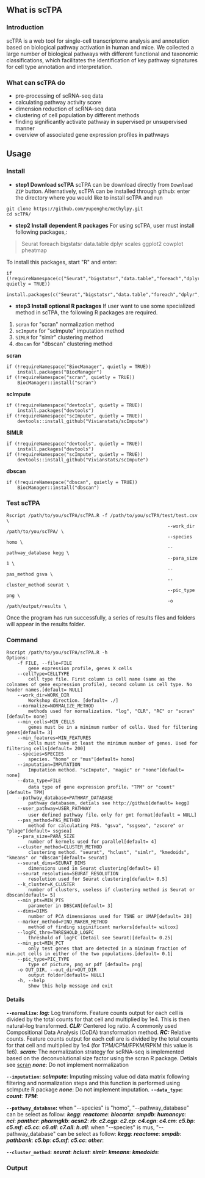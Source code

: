 ## What is scTPA
### Introduction
scTPA is a web tool for single-cell transcriptome analysis and annotation based on biological pathway activation in human and mice. We collected a large number of biological pathways with different functional and taxonomic classifications, which facilitates the identification of key pathway signatures for cell type annotation and interpretation. 
### What can scTPA do
* pre-processing of scRNA-seq data
* calculating pathway activity score
* dimension reduction of scRNA-seq data
* clustering of cell population by different methods
* finding significantly activate pathway in supervised pr unsupervised manner
* overview of associated gene expression profiles in pathways
## Usage
### Install
* **step1 Download scTPA**
scTPA can be download directly  from `Download ZIP` button. Alternatively, scTPA can be installed through github: enter the directory where you would like to install scTPA and run
```
git clone https://github.com/yupenghe/methylpy.git
cd scTPA/
```
* **step2 Install dependent R packages**
For using scTPA, user must install following packages,:
>Seurat
>foreach
>bigstatsr
>data.table
dplyr
scales
ggplot2
cowplot
pheatmap

To install this packages, start "R" and enter:
```
if (!requireNamespace(c("Seurat","bigstatsr","data.table","foreach","dplyr","scales","ggplot2","cowplot","pheatmap"), quietly = TRUE))
    install.packages(c("Seurat","bigstatsr","data.table","foreach","dplyr","scales","ggplot2","cowplot","pheatmap"))
```
* **step3 Install optional R packages**
If user want to use some specialized method in scTPA, the following R packages are required.
1. `scran` for "scran" normalization method
2. `scImpute` for "scImpute" imputation method
3. `SIMLR` for "simlr" clustering method
4. `dbscan` for "dbscan" clustering method 

**scran**
```
if (!requireNamespace("BiocManager", quietly = TRUE))
    install.packages("BiocManager")
if (!requireNamespace("scran", quietly = TRUE))
    BiocManager::install("scran")
```
**scImpute**
```
if (!requireNamespace("devtools", quietly = TRUE))
    install.packages("devtools")
if (!requireNamespace("scImpute", quietly = TRUE))
    devtools::install_github("Vivianstats/scImpute")
```
**SIMLR**
```
if (!requireNamespace("devtools", quietly = TRUE))
    install.packages("devtools")
if (!requireNamespace("scImpute", quietly = TRUE))
    devtools::install_github("Vivianstats/scImpute")
```
**dbscan**
```
if (!requireNamespace("dbscan", quietly = TRUE))
    BiocManager::install("dbscan")
```
### Test scTPA
```
Rscript /path/to/you/scTPA/scTPA.R -f /path/to/you/scTPA/test/test.csv \
                                                           --work_dir /path/to/you/scTPA/ \
                                                           --species homo \
                                                           --pathway_database kegg \
                                                           --para_size 1 \
                                                           --pas_method gsva \
                                                           --cluster_method seurat \
                                                           --pic_type png \
                                                           -o /path/output/results \
```
Once the program has run successfully, a series of results files and folders will appear in the results folder.
### Command

```
Rscript /path/to/you/scTPA/scTPA.R -h
Options:
    -f FILE, --file=FILE
        gene expression profile, genes X cells
    --cellType=CELLTYPE
        cell type file. First column is cell name (same as the colnames of gene expression profile), second column is cell type. No header names.[default= NULL]
    --work_dir=WORK_DIR
        Workshop direction. [default= ./]
    --normalize=NORMALIZE_METHOD
        methods used for normalization. "log", "CLR", "RC" or "scran"[default= none]
    --min_cells=MIN_CELLS
        genes must be in a minimum number of cells. Used for filtering genes[default= 3]
    --min_features=MIN_FEATURES
        cells must have at least the minimum number of genes. Used for filtering cells[default= 200]
    --species=SPECIES
        species. "homo" or "mus"[default= homo]
    --imputation=IMPUTATION
        Imputation method. "scImpute", "magic" or "none"[default= none]
    --data_type=FILE
        data type of gene expression profile，"TPM" or "count"[default= TPM]
    --pathway_database=PATHWAY_DATABASE
        pathway databasem, detials see http://github[default= kegg]
    --user_pathway=USER_PATHWAY
        user defined pathway file，only for gmt format[default = NULL]
    --pas_method=PAS_METHOD
        method for calculating PAS. "gsva", "ssgsea", "zscore" or "plage"[default= ssgsea]
    --para_size=PARA_SIZE
        number of kernels used for parallel[default= 4]
    --cluster_method=CLUSTER_METHOD
        clustering method. "seurat", "hclust", "simlr", "kmedoids", "kmeans" or "dbscan"[default= seurat]
    --seurat_dims=SEURAT_DIMS
        dimensions used in Seurat clustering[default= 8]
    --seurat_resolution=SEURAT_RESOLUTION
        resolution used for Seurat clustering[default= 0.5]
    --k_cluster=K_CLUSTER
        number of clusters, useless if clustering method is Seurat or dbscan[default= 5]
    --min_pts=MIN_PTS
        parameter in DBSCAN[default= 3]
    --dims=DIMS
        number of PCA dimensionas used for TSNE or UMAP[default= 20]
    --marker_method=FIND_MAKER_METHOD
        method of finding siginificant markers[default= wilcox]
    --logFC_thre=THRESHOLD_LOGFC
        threshold of logFC (Detail see Seurat)[default= 0.25]
    --min_pct=MIN_PCT
        only test genes that are detected in a minimum fraction of min.pct cells in either of the two populations.[default= 0.1]
    --pic_type=PIC_TYPE
        type of picture, png or pdf [default= png]
    -o OUT_DIR, --out_dir=OUT_DIR
        output folder[default= NULL]
    -h, --help
        Show this help message and exit
```
#### Details
**`--normalize`:**
***log:*** Log transform. Feature counts output for each cell is divided by the total counts for that cell and multiplied by 1e4. This is then natural-log transformed.
***CLR:*** Centered log ratio. A commonly used Compositional Data Analysis (CoDA) transformation method.
***RC:*** Relative counts. Feature counts output for each cell are is divided by the total counts for that cell and multiplied by 1e4 (for TPM/CPM/FPKM/RPKM this value is 1e6).
***scran:*** The normalization strategy for scRNA-seq is implemented based on the deconvolutional size factor using the scran R package. Detials see [scran](https://github.com/MarioniLab/scran)
***none***: Do not implement normalization

**`--imputation`:**
***scImpute***: Imputing missing value od data matrix following filtering and normalization steps and this function is performed using scImpute R package
***none***: Do not implement imputation.
**`--data_type`:**
***count***:
***TPM***:

**`--pathway_database`:**
when "--species" is "homo", "--pathway_database" can be select as follow:
***kegg***: 
***reactome***:
***biocarta***:
***smpdb***:
***humancyc***:                        
***nci***:
***panther***:
***pharmgkb***:
***acsn2***:
***rb***:
***c2.cgp***:
***c2.cp***:
***c4.cgn***:
***c4.cm***:
***c5.bp***:
***c5.mf***:
***c5.cc***:
***c6.all***:
***c7.all***:
***h.all***:
when "--species" is mus, "--pathway_database" can be select as follow:
***kegg***: 
***reactome***:
***smpdb***:
***pathbank***:
***c5.bp***:
***c5.mf***:
***c5.cc***:
***other***:

**`--cluster_method`:**
***seurat***:
***hclust***:
***simlr***:
***kmeans***:
***kmedoids***:
### Output



